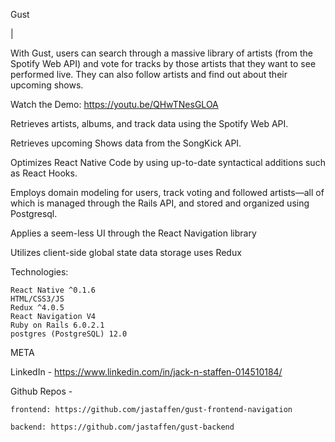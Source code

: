 Gust

|     

With Gust, users can search through a massive library of artists (from the Spotify Web API) and vote for tracks by those artists that they want to see performed live. They can also follow artists and find out about their upcoming shows.

Watch the Demo: https://youtu.be/QHwTNesGLOA


Retrieves artists, albums, and track data using the Spotify Web API.
	
Retrieves upcoming Shows data from the SongKick API.

Optimizes React Native Code by using up-to-date syntactical additions such as React Hooks.

Employs domain modeling for users, track voting and followed artists—all of which is managed through the Rails API, and stored and organized using Postgresql.


Applies a seem-less UI through the React Navigation library

Utilizes client-side global state data storage uses Redux

Technologies:

	React Native ^0.1.6
	HTML/CSS3/JS 
	Redux ^4.0.5
	React Navigation V4
	Ruby on Rails 6.0.2.1
	postgres (PostgreSQL) 12.0


META

LinkedIn - https://www.linkedin.com/in/jack-n-staffen-014510184/

Github Repos - 

	frontend: https://github.com/jastaffen/gust-frontend-navigation
	
	backend: https://github.com/jastaffen/gust-backend

